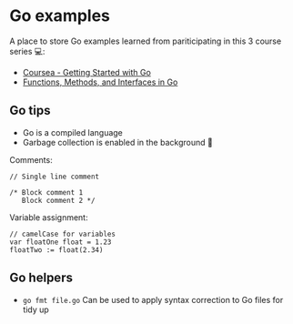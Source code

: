 Go examples
===========

A place to store Go examples learned from pariticipating in this 3 course series :computer::
- [Coursea - Getting Started with Go](https://www.coursera.org/learn/golang-getting-started/home/welcome)
- [Functions, Methods, and Interfaces in Go](https://www.coursera.org/learn/golang-functions-methods/home/welcome)

Go tips
-------

- Go is a compiled language 
- Garbage collection is enabled in the background :put_litter_in_its_place:

Comments:
```
// Single line comment

/* Block comment 1
   Block comment 2 */
```

Variable assignment:
```
// camelCase for variables
var floatOne float = 1.23
floatTwo := float(2.34)
```

Go helpers
----------

- `go fmt file.go` Can be used to apply syntax correction to Go files for tidy up
